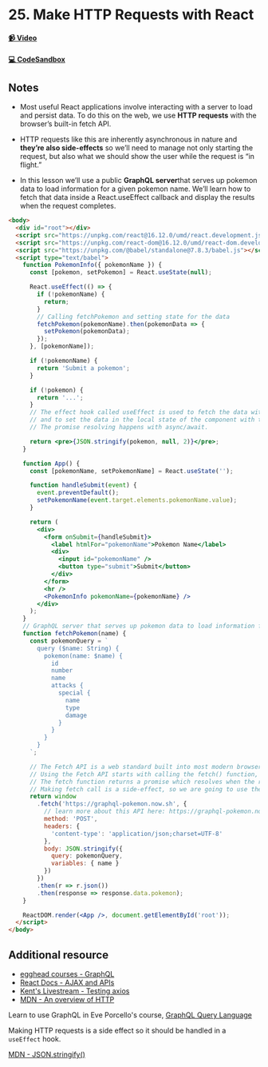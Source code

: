 # 25. Make HTTP Requests with React

#### [📹 Video](https://egghead.io/lessons/react-v2-25-make-http-requests-with-react?pl=a-beginners-guide-to-react-v2-6c4d)

#### [💻 CodeSandbox](https://codesandbox.io/s/github/kentcdodds/beginners-guide-to-react/tree/codesandbox/25-http?from-embed)

## Notes

- Most useful React applications involve interacting with a server to load and persist data. To do this on the web, we use **HTTP requests** with the browser’s built-in fetch API.
- HTTP requests like this are inherently asynchronous in nature and **they’re also side-effects** so we’ll need to manage not only starting the request, but also what we should show the user while the request is “in flight.”

- In this lesson we’ll use a public **GraphQL server**that serves up pokemon data to load information for a given pokemon name. We’ll learn how to fetch that data inside a React.useEffect callback and display the results when the request completes.

```html
<body>
  <div id="root"></div>
  <script src="https://unpkg.com/react@16.12.0/umd/react.development.js"></script>
  <script src="https://unpkg.com/react-dom@16.12.0/umd/react-dom.development.js"></script>
  <script src="https://unpkg.com/@babel/standalone@7.8.3/babel.js"></script>
  <script type="text/babel">
    function PokemonInfo({ pokemonName }) {
      const [pokemon, setPokemon] = React.useState(null);

      React.useEffect(() => {
        if (!pokemonName) {
          return;
        }
        // Calling fetchPokemon and setting state for the data
        fetchPokemon(pokemonName).then(pokemonData => {
          setPokemon(pokemonData);
        });
      }, [pokemonName]);

      if (!pokemonName) {
        return 'Submit a pokemon';
      }

      if (!pokemon) {
        return '...';
      }
      // The effect hook called useEffect is used to fetch the data with axios from the API
      // and to set the data in the local state of the component with the state hook's update function.
      // The promise resolving happens with async/await.

      return <pre>{JSON.stringify(pokemon, null, 2)}</pre>;
    }

    function App() {
      const [pokemonName, setPokemonName] = React.useState('');

      function handleSubmit(event) {
        event.preventDefault();
        setPokemonName(event.target.elements.pokemonName.value);
      }

      return (
        <div>
          <form onSubmit={handleSubmit}>
            <label htmlFor="pokemonName">Pokemon Name</label>
            <div>
              <input id="pokemonName" />
              <button type="submit">Submit</button>
            </div>
          </form>
          <hr />
          <PokemonInfo pokemonName={pokemonName} />
        </div>
      );
    }
    // GraphQL server that serves up pokemon data to load information for a given pokemon name
    function fetchPokemon(name) {
      const pokemonQuery = `
        query ($name: String) {
          pokemon(name: $name) {
            id
            number
            name
            attacks {
              special {
                name
                type
                damage
              }
            }
          }
        }
      `;

      // The Fetch API is a web standard built into most modern browsers to let us make HTTP requests to the server.
      // Using the Fetch API starts with calling the fetch() function, which allows us to make HTTP requests with the standard HTTP verbs: GET, POST, PUT, PATCH and DELETE.
      // The fetch function returns a promise which resolves when the request completes.
      // Making fetch call is a side-effect, so we are going to use the useEffect Hook
      return window
        .fetch('https://graphql-pokemon.now.sh', {
          // learn more about this API here: https://graphql-pokemon.now.sh/
          method: 'POST',
          headers: {
            'content-type': 'application/json;charset=UTF-8'
          },
          body: JSON.stringify({
            query: pokemonQuery,
            variables: { name }
          })
        })
        .then(r => r.json())
        .then(response => response.data.pokemon);
    }

    ReactDOM.render(<App />, document.getElementById('root'));
  </script>
</body>
```

## Additional resource

- [egghead courses - GraphQL](https://egghead.io/browse/tools/graphql)
- [React Docs - AJAX and APIs](https://reactjs.org/docs/faq-ajax.html)
- [Kent's Livestream - Testing axios](https://www.youtube.com/watch?v=YJKtzS1jGsI)
- [MDN - An overview of HTTP](https://developer.mozilla.org/en-US/docs/Web/HTTP/Overview)

<TimeStamp start="0:35" end="0:45">
  
  Learn to use GraphQL in Eve Porcello's course, [GraphQL Query Language](https://egghead.io/courses/graphql-query-language)
  
</TimeStamp>

<TimeStamp start="1:30" end="1:35">
  
  Making HTTP requests is a side effect so it should be handled in a `useEffect` hook.
  
</TimeStamp>

<TimeStamp start="2:43" end="2:50">
  
  [MDN - JSON.stringify()](https://developer.mozilla.org/en-US/docs/Web/JavaScript/Reference/Global_Objects/JSON/stringify)
  
</TimeStamp>
